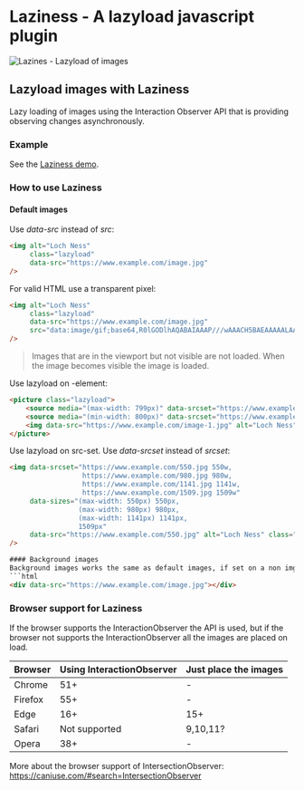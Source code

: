 # Laziness - A lazyload javascript plugin
![Lazines - Lazyload of images](https://www.edwinbos.nl/laziness/assets/img/laziness.png)

## Lazyload images with Laziness
Lazy loading of images using the Interaction Observer API that is providing observing changes asynchronously.

### Example
See the [Laziness demo](https://www.edwinbos.nl/laziness/).

### How to use Laziness
#### Default images
Use *data-src* instead of *src*:
```html
<img alt="Loch Ness"
     class="lazyload"
     data-src="https://www.example.com/image.jpg"
/>
```

For valid HTML use a transparent pixel:
```html
<img alt="Loch Ness"
     class="lazyload"
     data-src="https://www.example.com/image.jpg"
     src="data:image/gif;base64,R0lGODlhAQABAIAAAP///wAAACH5BAEAAAAALAAAAAABAAEAAAICRAEAOw=="
/>
```

> Images that are in the viewport but not visible are not loaded. When the image becomes visible the image is loaded.

Use lazyload on <picture>-element:
```html
<picture class="lazyload">
    <source media="(max-width: 799px)" data-srcset="https://www.example.com/image-1.jpg">
    <source media="(min-width: 800px)" data-srcset="https://www.example.com/image-2.jpg">
    <img data-src="https://www.example.com/image-1.jpg" alt="Loch Ness">
</picture>
```

Use lazyload on src-set. Use *data-srcset* instead of *srcset*:
```html
<img data-srcset="https://www.example.com/550.jpg 550w,
                  https://www.example.com/980.jpg 980w,
                  https://www.example.com/1141.jpg 1141w,
                  https://www.example.com/1509.jpg 1509w"
     data-sizes="(max-width: 550px) 550px,
                 (max-width: 980px) 980px,
                 (max-width: 1141px) 1141px,
                 1509px"
     data-src="https://www.example.com/550.jpg" alt="Loch Ness" class="lazyload"
/>

#### Background images
Background images works the same as default images, if set on a non img-element.
```html
<div data-src="https://www.example.com/image.jpg"></div>
```

### Browser support for Laziness
If the browser supports the InteractionObserver the API is used, but if the browser not supports the InteractionObserver all the images are placed on load.

|Browser|Using InteractionObserver|Just place the images|
|---|---|---|
|Chrome|51+|-|
|Firefox|55+|-|
|Edge|16+|15+|
|Safari|Not supported|9,10,11?|
|Opera|38+|-|

More about the browser support of IntersectionObserver: https://caniuse.com/#search=IntersectionObserver
